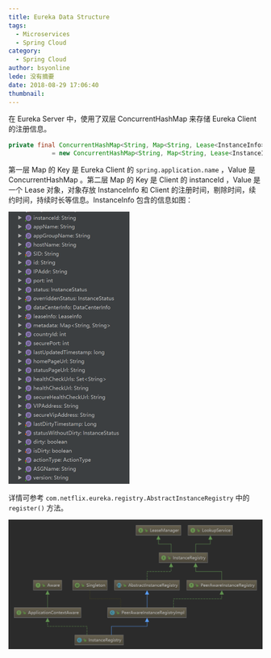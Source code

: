 ```yaml
---
title: Eureka Data Structure
tags:
  - Microservices
  - Spring Cloud
category:
  - Spring Cloud
author: bsyonline
lede: 没有摘要
date: 2018-08-29 17:06:40
thumbnail:
---
```




在 Eureka Server 中，使用了双层 ConcurrentHashMap 来存储 Eureka Client 的注册信息。

```java
private final ConcurrentHashMap<String, Map<String, Lease<InstanceInfo>>> registry
            = new ConcurrentHashMap<String, Map<String, Lease<InstanceInfo>>>();
```

第一层 Map 的 Key 是 Eureka Client 的 ``spring.application.name`` ，Value 是 ConcurrentHashMap 。第二层 Map 的 Key 是 Client 的 instanceId ，Value 是一个 Lease 对象，对象存放 InstanceInfo 和 Client 的注册时间，剔除时间，续约时间，持续时长等信息。InstanceInfo 包含的信息如图：

<img src="https://raw.githubusercontent.com/bsyonline/pic/master/20180902/112829711.png" style="width:240px;" />

详情可参考 ``com.netflix.eureka.registry.AbstractInstanceRegistry`` 中的 ```register()``` 方法。

<img src="https://raw.githubusercontent.com/bsyonline/pic/master/20180902/185301822.png" style="width:600px;" />